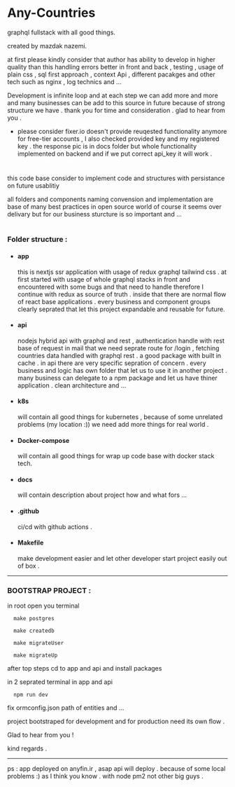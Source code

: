 # Any-Countries

graphql fullstack with all good things.

created by mazdak nazemi.

at first please kindly consider that author has ability to develop in higher quality than this
handling errors better in front and back , testing , usage of plain css , sql first approach , context Api , different pacakges and other tech such as nginx , log technics and ...

Development is infinite loop and at each step we can add more and more and many businesses can be add to this source in future because of strong structure we have . thank you for time and consideration . glad to hear from you .

- please consider fixer.io doesn't provide reuqested functionality anymore for free-tier accounts , I also checked provided key and my registered key . the response pic is in docs folder but whole functionality implemented on backend and if we put correct api_key it will work .

#

this code base consider to implement code and structures with persistance on future usablitiy

all folders and components naming convension and implementation are base of many best practices in open source world of course it seems over delivary but for our business sturcture is so important and ...

#

### Folder structure :

- #### app

  this is nextjs ssr application with usage of redux graphql tailwind css . at first started with usage of whole graphql stacks in front and encountered with some bugs and that need to handle therefore I continue with redux as source of truth . inside that there are normal flow of
  react base applications .
  every business and component groups clearly seprated that let this project expandable and reusable for future.

- #### api

  nodejs hybrid api with graphql and rest , authentication handle with rest base of request in mail that we need seprate route for /login , fetching countries data handled with graphql rest .
  a good package with built in cache .
  in api there are very specific sepration of concern . every business and logic has own folder that
  let us to use it in another project . many business can delegate to a npm package and let us have thiner application . clean architecture and ...

- #### k8s

  will contain all good things for kubernetes , because of some unrelated problems (my location :))
  we need add more things for real world .

- #### Docker-compose

  will contain all good things for wrap up code base with docker stack tech.

- #### docs

  will contain description about project how and what fors ...

- #### .github

  ci/cd with github actions .

- #### Makefile
  make development easier and let other developer start project easily out of box .

---

### BOOTSTRAP PROJECT :

in root open you terminal

```
  make postgres

  make createdb

  make migrateUser

  make migrateUp

```

after top steps cd to app and api and install packages

in 2 seprated terminal in app and api

```
  npm run dev
```

fix ormconfig.json path of entities and ...

project bootstraped for development and for production need its own flow .

Glad to hear from you !

kind regards .

---

ps : app deployed on anyfin.ir , asap api will deploy . because of some local problems :) as I think you know . with node pm2 not other big guys .
